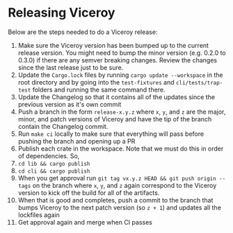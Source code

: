 # Releasing Viceroy

Below are the steps needed to do a Viceroy release:

1. Make sure the Viceroy version has been bumped up to the current release version. You might need to bump the minor version (e.g. 0.2.0 to 0.3.0) if there are any semver breaking changes. Review the changes since the last release just to be sure.
1. Update the `Cargo.lock` files by running `cargo update --workspace` in the root directory and by going into the `test-fixtures` and `cli/tests/trap-test` folders and running the same command there.
1. Update the Changelog so that it contains all of the updates since the previous version as it's own commit
1. Push a branch in the form `release-x.y.z` where `x`, `y`, and `z` are the major, minor, and patch versions of Viceroy and have the tip of the branch contain the Changelog commit.
1. Run `make ci` locally to make sure that everything will pass before pushing the branch and opening up a PR
1. Publish each crate in the workspace. Note that we must do this in order of dependencies. So,
  1. `cd lib && cargo publish`
  1. `cd cli && cargo publish`
1. When you get approval run `git tag vx.y.z HEAD && git push origin --tags` on the branch where `x`, `y`, and `z` again correspond to the Viceroy version to kick off the build for all of the artifacts.
1. When that is good and completes, push a commit to the branch that bumps Viceroy to the next patch version (so `z + 1`) and updates all the lockfiles again
1. Get approval again and merge when CI passes

